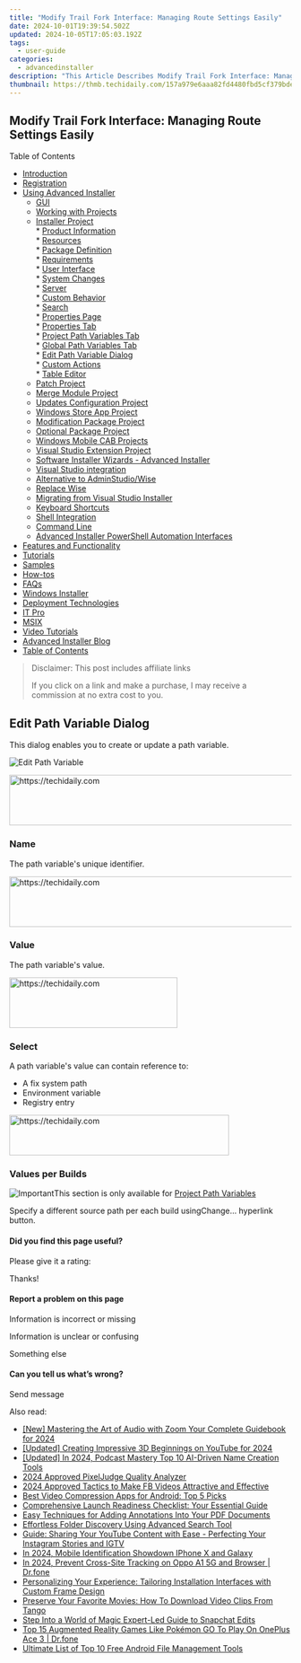 ```yaml
---
title: "Modify Trail Fork Interface: Managing Route Settings Easily"
date: 2024-10-01T19:39:54.502Z
updated: 2024-10-05T17:05:03.192Z
tags:
  - user-guide
categories:
  - advancedinstaller
description: "This Article Describes Modify Trail Fork Interface: Managing Route Settings Easily"
thumbnail: https://thmb.techidaily.com/157a979e6aaa82fd4480fbd5cf379bdea463e7fa26b11cd450cfeeb0ec67e8d3.jpg
---
```


## Modify Trail Fork Interface: Managing Route Settings Easily

Table of Contents

* [Introduction](https://tools.techidaily.com/advancedinstaller/products/)
* [Registration](https://tools.techidaily.com/advancedinstaller/products/)
* [Using Advanced Installer](https://tools.techidaily.com/advancedinstaller/products/)  
   * [GUI](https://tools.techidaily.com/advancedinstaller/products/)  
   * [Working with Projects](https://tools.techidaily.com/advancedinstaller/products/)  
   * [Installer Project](https://tools.techidaily.com/advancedinstaller/products/)  
         * [Product Information](https://tools.techidaily.com/advancedinstaller/products/)  
         * [Resources](https://tools.techidaily.com/advancedinstaller/products/)  
         * [Package Definition](https://tools.techidaily.com/advancedinstaller/products/)  
         * [Requirements](https://tools.techidaily.com/advancedinstaller/products/)  
         * [User Interface](https://tools.techidaily.com/advancedinstaller/products/)  
         * [System Changes](https://tools.techidaily.com/advancedinstaller/products/)  
         * [Server](https://tools.techidaily.com/advancedinstaller/products/)  
         * [Custom Behavior](https://tools.techidaily.com/advancedinstaller/products/)  
                  * [Search](https://tools.techidaily.com/advancedinstaller/products/)  
                  * [Properties Page](https://tools.techidaily.com/advancedinstaller/products/)  
                              * [Properties Tab](https://tools.techidaily.com/advancedinstaller/products/)  
                              * [Project Path Variables Tab](https://tools.techidaily.com/advancedinstaller/products/)  
                              * [Global Path Variables Tab](https://tools.techidaily.com/advancedinstaller/products/)  
                                             * [Edit Path Variable Dialog](https://tools.techidaily.com/advancedinstaller/products/)  
                  * [Custom Actions](https://tools.techidaily.com/advancedinstaller/products/)  
                  * [Table Editor](https://tools.techidaily.com/advancedinstaller/products/)  
   * [Patch Project](https://tools.techidaily.com/advancedinstaller/products/)  
   * [Merge Module Project](https://tools.techidaily.com/advancedinstaller/products/)  
   * [Updates Configuration Project](https://tools.techidaily.com/advancedinstaller/products/)  
   * [Windows Store App Project](https://tools.techidaily.com/advancedinstaller/products/)  
   * [Modification Package Project](https://tools.techidaily.com/advancedinstaller/products/)  
   * [Optional Package Project](https://tools.techidaily.com/advancedinstaller/products/)  
   * [Windows Mobile CAB Projects](https://tools.techidaily.com/advancedinstaller/products/)  
   * [Visual Studio Extension Project](https://tools.techidaily.com/advancedinstaller/products/)  
   * [Software Installer Wizards - Advanced Installer](https://tools.techidaily.com/advancedinstaller/products/)  
   * [Visual Studio integration](https://tools.techidaily.com/advancedinstaller/products/)  
   * [Alternative to AdminStudio/Wise](https://tools.techidaily.com/advancedinstaller/products/)  
   * [Replace Wise](https://tools.techidaily.com/advancedinstaller/products/)  
   * [Migrating from Visual Studio Installer](https://tools.techidaily.com/advancedinstaller/products/)  
   * [Keyboard Shortcuts](https://tools.techidaily.com/advancedinstaller/products/)  
   * [Shell Integration](https://tools.techidaily.com/advancedinstaller/products/)  
   * [Command Line](https://tools.techidaily.com/advancedinstaller/products/)  
   * [Advanced Installer PowerShell Automation Interfaces](https://tools.techidaily.com/advancedinstaller/products/)
* [Features and Functionality](https://tools.techidaily.com/advancedinstaller/products/)
* [Tutorials](https://tools.techidaily.com/advancedinstaller/products/)
* [Samples](https://tools.techidaily.com/advancedinstaller/products/)
* [How-tos](https://tools.techidaily.com/advancedinstaller/products/)
* [FAQs](https://tools.techidaily.com/advancedinstaller/products/)
* [Windows Installer](https://tools.techidaily.com/advancedinstaller/products/)
* [Deployment Technologies](https://tools.techidaily.com/advancedinstaller/products/)
* [IT Pro](https://tools.techidaily.com/advancedinstaller/products/)
* [MSIX](https://tools.techidaily.com/advancedinstaller/products/)
* [Video Tutorials](https://tools.techidaily.com/advancedinstaller/products/)
* [Advanced Installer Blog](https://tools.techidaily.com/advancedinstaller/products/)
* [Table of Contents](https://tools.techidaily.com/advancedinstaller/products/)

>  Disclaimer: This post includes affiliate links
>
>  If you click on a link and make a purchase, I may receive a commission at no extra cost to you.
>

## Edit Path Variable Dialog

This dialog enables you to create or update a path variable.

![Edit Path Variable](https://cdn.advancedinstaller.com/img/dialog/edit-path-var.png "Edit Path Variable")  

<!-- affiliate ads begin -->
<a href="https://aligracehair.sjv.io/c/5597632/2006960/19272" target="_top" id="2006960">
  <img src="//a.impactradius-go.com/display-ad/19272-2006960" border="0" alt="https://techidaily.com" width="728" height="90"/>
</a>
<img height="0" width="0" src="https://aligracehair.sjv.io/i/5597632/2006960/19272" style="position:absolute;visibility:hidden;" border="0" />
<!-- affiliate ads end -->

### Name

The path variable's unique identifier.

<!-- affiliate ads begin -->
<a href="https://ephamedtechinc.pxf.io/c/5597632/2123512/26400" target="_top" id="2123512">
  <img src="//a.impactradius-go.com/display-ad/26400-2123512" border="0" alt="https://techidaily.com" width="728" height="90"/>
</a>
<img height="0" width="0" src="https://ephamedtechinc.pxf.io/i/5597632/2123512/26400" style="position:absolute;visibility:hidden;" border="0" />
<!-- affiliate ads end -->

### Value

The path variable's value.

<!-- affiliate ads begin -->
<a href="https://aligracehair.sjv.io/c/5597632/1880927/19272" target="_top" id="1880927">
  <img src="//a.impactradius-go.com/display-ad/19272-1880927" border="0" alt="https://techidaily.com" width="300" height="90"/>
</a>
<img height="0" width="0" src="https://aligracehair.sjv.io/i/5597632/1880927/19272" style="position:absolute;visibility:hidden;" border="0" />
<!-- affiliate ads end -->

### Select

A path variable's value can contain reference to:

* A fix system path
* Environment variable
* Registry entry

<!-- affiliate ads begin -->
<a href="https://aligracehair.sjv.io/c/5597632/2135417/19272" target="_top" id="2135417">
  <img src="//a.impactradius-go.com/display-ad/19272-2135417" border="0" alt="https://techidaily.com" width="392" height="72"/>
</a>
<img height="0" width="0" src="https://aligracehair.sjv.io/i/5597632/2135417/19272" style="position:absolute;visibility:hidden;" border="0" />
<!-- affiliate ads end -->

### Values per Builds

![Important](https://cdn.advancedinstaller.com/svg/common/IconMessageInfo.svg)This section is only available for [Project Path Variables](https://tools.techidaily.com/advancedinstaller/products/)

Specify a different source path per each build usingChange... hyperlink button.

#### Did you find this page useful?

Please give it a rating:

 Thanks!

#### Report a problem on this page

Information is incorrect or missing

Information is unclear or confusing

Something else

#### Can you tell us what’s wrong?

Send message

<ins class="adsbygoogle"
     style="display:block"
     data-ad-format="autorelaxed"
     data-ad-client="ca-pub-7571918770474297"
     data-ad-slot="1223367746"></ins>

<ins class="adsbygoogle"
     style="display:block"
     data-ad-client="ca-pub-7571918770474297"
     data-ad-slot="8358498916"
     data-ad-format="auto"
     data-full-width-responsive="true"></ins>

<span class="atpl-alsoreadstyle">Also read:</span>
<div><ul>
<li><a href="https://remote-screen-capture.techidaily.com/new-mastering-the-art-of-audio-with-zoom-your-complete-guidebook-for-2024/"><u>[New] Mastering the Art of Audio with Zoom Your Complete Guidebook for 2024</u></a></li>
<li><a href="https://youtube-blog.techidaily.com/ed-creating-impressive-3d-beginnings-on-youtube-for-2024/"><u>[Updated] Creating Impressive 3D Beginnings on YouTube for 2024</u></a></li>
<li><a href="https://fox-http.techidaily.com/updated-in-2024-podcast-mastery-top-10-ai-driven-name-creation-tools/"><u>[Updated] In 2024, Podcast Mastery Top 10 AI-Driven Name Creation Tools</u></a></li>
<li><a href="https://video-screen-grab.techidaily.com/2024-approved-pixeljudge-quality-analyzer/"><u>2024 Approved PixelJudge Quality Analyzer</u></a></li>
<li><a href="https://facebook-video-content.techidaily.com/2024-approved-tactics-to-make-fb-videos-attractive-and-effective/"><u>2024 Approved Tactics to Make FB Videos Attractive and Effective</u></a></li>
<li><a href="https://fox-zero.techidaily.com/best-video-compression-apps-for-android-top-5-picks/"><u>Best Video Compression Apps for Android: Top 5 Picks</u></a></li>
<li><a href="https://fox-zero.techidaily.com/comprehensive-launch-readiness-checklist-your-essential-guide/"><u>Comprehensive Launch Readiness Checklist: Your Essential Guide</u></a></li>
<li><a href="https://fox-zero.techidaily.com/easy-techniques-for-adding-annotations-into-your-pdf-documents/"><u>Easy Techniques for Adding Annotations Into Your PDF Documents</u></a></li>
<li><a href="https://fox-zero.techidaily.com/effortless-folder-discovery-using-advanced-search-tool/"><u>Effortless Folder Discovery Using Advanced Search Tool</u></a></li>
<li><a href="https://fox-zero.techidaily.com/guide-sharing-your-youtube-content-with-ease-perfecting-your-instagram-stories-and-igtv/"><u>Guide: Sharing Your YouTube Content with Ease - Perfecting Your Instagram Stories and IGTV</u></a></li>
<li><a href="https://extra-skills.techidaily.com/in-2024-mobile-identification-showdown-iphone-x-and-galaxy/"><u>In 2024, Mobile Identification Showdown IPhone X and Galaxy</u></a></li>
<li><a href="https://phone-solutions.techidaily.com/in-2024-prevent-cross-site-tracking-on-oppo-a1-5g-and-browser-drfone-by-drfone-virtual-android/"><u>In 2024, Prevent Cross-Site Tracking on Oppo A1 5G and Browser | Dr.fone</u></a></li>
<li><a href="https://fox-zero.techidaily.com/personalizing-your-experience-tailoring-installation-interfaces-with-custom-frame-design/"><u>Personalizing Your Experience: Tailoring Installation Interfaces with Custom Frame Design</u></a></li>
<li><a href="https://fox-zero.techidaily.com/preserve-your-favorite-movies-how-to-download-video-clips-from-tango/"><u>Preserve Your Favorite Movies: How To Download Video Clips From Tango</u></a></li>
<li><a href="https://tiktok-videos.techidaily.com/step-into-a-world-of-magic-expert-led-guide-to-snapchat-edits/"><u>Step Into a World of Magic Expert-Led Guide to Snapchat Edits</u></a></li>
<li><a href="https://android-pokemon-go.techidaily.com/top-15-augmented-reality-games-like-pokemon-go-to-play-on-oneplus-ace-3-drfone-by-drfone-virtual-android/"><u>Top 15 Augmented Reality Games Like Pokémon GO To Play On OnePlus Ace 3 | Dr.fone</u></a></li>
<li><a href="https://fox-zero.techidaily.com/ultimate-list-of-top-10-free-android-file-management-tools/"><u>Ultimate List of Top 10 Free Android File Management Tools</u></a></li>
</ul></div>

